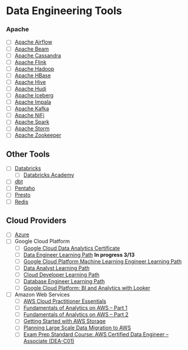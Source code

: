 # Data Engineering Tools

### Apache

- [ ] [Apache Airflow](https://airflow.apache.org/docs/apache-airflow/stable/tutorial/fundamentals.html)
- [ ] [Apache Beam](https://beam.apache.org/get-started/beam-overview/)
- [ ] [Apache Cassandra](https://cassandra.apache.org/doc/latest/cassandra/architecture/overview.html)
- [ ] [Apache Flink](https://nightlies.apache.org/flink/flink-docs-release-1.19/docs/learn-flink/overview/)
- [ ] [Apache Hadoop](https://hadoop.apache.org/docs/r1.2.1/index.html)
- [ ] [Apache HBase](https://hbase.apache.org/index.html)
- [ ] [Apache Hive](https://hive.apache.org/)
- [ ] [Apache Hudi](https://hudi.apache.org/docs/overview/)
- [ ] [Apache Iceberg](https://iceberg.apache.org/docs/1.5.0/#reliability-and-performance)
- [ ] [Apache Impala](https://impala.apache.org/overview.html)
- [ ] [Apache Kafka](https://kafka.apache.org/intro)
- [ ] [Apache NiFi](https://nifi.apache.org/docs/nifi-docs/html/overview.html)
- [ ] [Apache Spark](https://spark.apache.org/docs/latest/index.html)
- [ ] [Apache Storm](https://storm.apache.org/index.html)
- [ ] [Apache Zookeeper](https://zookeeper.apache.org/doc/r3.1.2/index.html)

## Other Tools

- [ ] [Databricks](https://docs.databricks.com/en/introduction/index.html)
    - [ ] [Databricks Academy](https://github.com/reginaldosilva27/Databricks/blob/main/tips/DatabricksAcademy/Learning.md)
- [ ] [dbt](https://docs.getdbt.com/docs/introduction)
- [ ] [Pentaho](https://pentaho-public.atlassian.net/wiki/spaces/EAI/pages/372704041/Getting+Started)
- [ ] [Presto](https://prestodb.github.io/docs/current/)
- [ ] [Redis](https://redis.io/learn/develop/node/nodecrashcourse/whatisredis)

## Cloud Providers
    
- [ ] [Azure](https://learn.microsoft.com/en-us/credentials/certifications/azure-data-engineer/?practice-assessment-type=certification) 
- [ ] Google Cloud Platform
    - [ ] [Google Cloud Data Analytics Certificate](https://www.cloudskillsboost.google/paths/420)
    - [ ] [Data Engineer Learning Path](https://www.cloudskillsboost.google/paths/16) **In progress 3/13**
    - [ ] [Google Cloud Platform Machine Learning Engineer Learning Path](https://www.cloudskillsboost.google/paths/17)
    - [ ] [Data Analyst Learning Path](https://www.cloudskillsboost.google/paths/18)
    - [ ] [Cloud Developer Learning Path](https://www.cloudskillsboost.google/paths/19)
    - [ ] [Database Engineer Learning Path](https://www.cloudskillsboost.google/paths/22)
    - [ ] [Google Cloud Platform: BI and Analytics with Looker](https://www.cloudskillsboost.google/paths/28)
- [ ] Amazon Web Services
    - [ ] [AWS Cloud Practitioner Essentials](https://explore.skillbuilder.aws/learn/course/external/view/elearning/134/aws-cloud-practitioner-essentials)
    - [ ] [Fundamentals of Analytics on AWS – Part 1](https://explore.skillbuilder.aws/learn/course/external/view/elearning/18437/fundamentals-of-analytics-on-aws-part-1)
    - [ ] [Fundamentals of Analytics on AWS – Part 2](https://explore.skillbuilder.aws/learn/course/external/view/elearning/18440/fundamentals-of-analytics-on-aws-part-2)
    - [ ] [Getting Started with AWS Storage](https://explore.skillbuilder.aws/learn/course/external/view/elearning/6233/getting-started-with-aws-storage)
    - [ ] [Planning Large Scale Data Migration to AWS](https://explore.skillbuilder.aws/learn/course/external/view/elearning/15545/planning-large-scale-data-migrations-to-aws)
    - [ ] [Exam Prep Standard Course: AWS Certified Data Engineer – Associate (DEA-C01)](https://explore.skillbuilder.aws/learn/course/external/view/elearning/18546/exam-prep-standard-course-aws-certified-data-engineer-associate-dea-c01)
